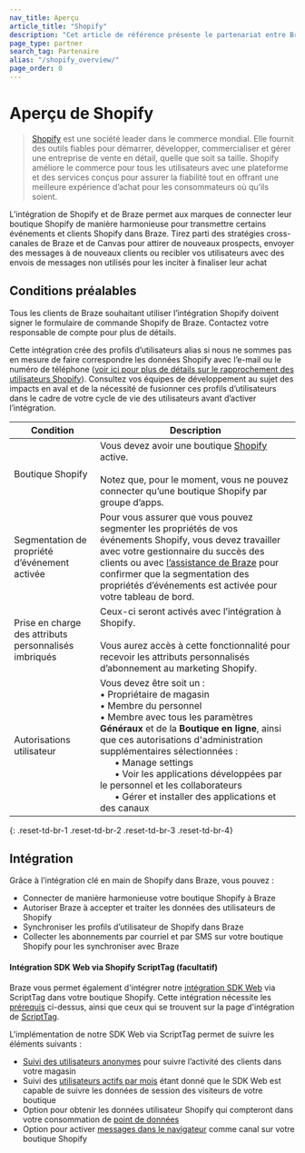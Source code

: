 ```yaml
---
nav_title: Aperçu
article_title: "Shopify"
description: "Cet article de référence présente le partenariat entre Braze et Shopify, une société de commerce international, qui vous permet de connecter de manière harmonieuse votre boutique Shopify à Braze pour faire passer certains webhooks Shopify dans Braze. Exploitez les stratégies cross-canal de Braze et Canvas pour inciter les clients à compléter leurs achats, ou pour recibler les utilisateurs en fonction de leurs achats précédents."
page_type: partner
search_tag: Partenaire
alias: "/shopify_overview/"
page_order: 0
---
```


# Aperçu de Shopify

> [Shopify](https://www.shopify.com/) est une société leader dans le commerce mondial. Elle fournit des outils fiables pour démarrer, développer, commercialiser et gérer une entreprise de vente en détail, quelle que soit sa taille. Shopify améliore le commerce pour tous les utilisateurs avec une plateforme et des services conçus pour assurer la fiabilité tout en offrant une meilleure expérience d’achat pour les consommateurs où qu’ils soient. 

L’intégration de Shopify et de Braze permet aux marques de connecter leur boutique Shopify de manière harmonieuse pour transmettre certains événements et clients Shopify dans Braze. Tirez parti des stratégies cross-canales de Braze et de Canvas pour attirer de nouveaux prospects, envoyer des messages à de nouveaux clients ou recibler vos utilisateurs avec des envois de messages non utilisés pour les inciter à finaliser leur achat

## Conditions préalables

Tous les clients de Braze souhaitant utiliser l’intégration Shopify doivent signer le formulaire de commande Shopify de Braze. Contactez votre responsable de compte pour plus de détails.

Cette intégration crée des profils d’utilisateurs alias si nous ne sommes pas en mesure de faire correspondre les données Shopify avec l’e-mail ou le numéro de téléphone ([voir ici pour plus de détails sur le rapprochement des utilisateurs Shopify]({{site.baseurl}}/shopify_processing/#shopify-user-syncing)). Consultez vos équipes de développement au sujet des impacts en aval et de la nécessité de fusionner ces profils d’utilisateurs dans le cadre de votre cycle de vie des utilisateurs avant d’activer l’intégration. 

| Condition | Description |
| ----------- | ----------- |
| Boutique Shopify | Vous devez avoir une boutique [Shopify](https://www.shopify.com) active.<br><br>Notez que, pour le moment, vous ne pouvez connecter qu’une boutique Shopify par groupe d’apps. |
| Segmentation de propriété d’événement activée | Pour vous assurer que vous pouvez segmenter les propriétés de vos événements Shopify, vous devez travailler avec votre gestionnaire du succès des clients ou avec [l’assistance de Braze]({{site.baseurl}}/braze_support/) pour confirmer que la segmentation des propriétés d’événements est activée pour votre tableau de bord. |
| Prise en charge des attributs personnalisés imbriqués | Ceux-ci seront activés avec l’intégration à Shopify.<br><br>Vous aurez accès à cette fonctionnalité pour recevoir les attributs personnalisés d’abonnement au marketing Shopify. |
| Autorisations utilisateur | Vous devez être soit un :<br>• Propriétaire de magasin<br> • Membre du personnel<br>• Membre avec tous les paramètres **Généraux** et de la **Boutique en ligne**, ainsi que ces autorisations d'administration supplémentaires sélectionnées :<br>&nbsp;&nbsp;&nbsp;&nbsp;&nbsp;&nbsp;• Manage settings<br>&nbsp;&nbsp;&nbsp;&nbsp;&nbsp;&nbsp;• Voir les applications développées par le personnel et les collaborateurs<br>&nbsp;&nbsp;&nbsp;&nbsp;&nbsp;&nbsp;• Gérer et installer des applications et des canaux |
{: .reset-td-br-1 .reset-td-br-2 .reset-td-br-3  .reset-td-br-4}

## Intégration

Grâce à l’intégration clé en main de Shopify dans Braze, vous pouvez :
- Connecter de manière harmonieuse votre boutique Shopify à Braze
- Autoriser Braze à accepter et traiter les données des utilisateurs de Shopify
- Synchroniser les profils d’utilisateur de Shopify dans Braze
- Collecter les abonnements par courriel et par SMS sur votre boutique Shopify pour les synchroniser avec Braze

#### Intégration SDK Web via Shopify ScriptTag (facultatif)

Braze vous permet également d'intégrer notre [intégration SDK Web]({{site.baseurl}}/scripttag_web_sdk_integration/) via ScriptTag dans votre boutique Shopify. Cette intégration nécessite les [prérequis](#prerequisites) ci-dessus, ainsi que ceux qui se trouvent sur la page d'intégration de [ScriptTag]({{site.baseurl}}/scripttag_web_sdk_integration/#prerequisites).

L'implémentation de notre SDK Web via ScriptTag permet de suivre les éléments suivants :
  - [Suivi des utilisateurs anonymes]({{site.baseurl}}/user_guide/data_and_analytics/user_data_collection/user_profile_lifecycle/#anonymous-user-profiles) pour suivre l’activité des clients dans votre magasin
  - Suivi des [utilisateurs actifs par mois]({{site.baseurl}}/user_guide/data_and_analytics/analytics/understanding_your_app_usage_data/#monthly-active-users) étant donné que le SDK Web est capable de suivre les données de session des visiteurs de votre boutique
  - Option pour obtenir les données utilisateur Shopify qui compteront dans votre consommation de [point de données]({{site.baseurl}}/user_guide/onboarding_with_braze/data_points#data-points)
  - Option pour activer [messages dans le navigateur]({{site.baseurl}}/user_guide/message_building_by_channel/in-app_messages/about/) comme canal sur votre boutique Shopify
